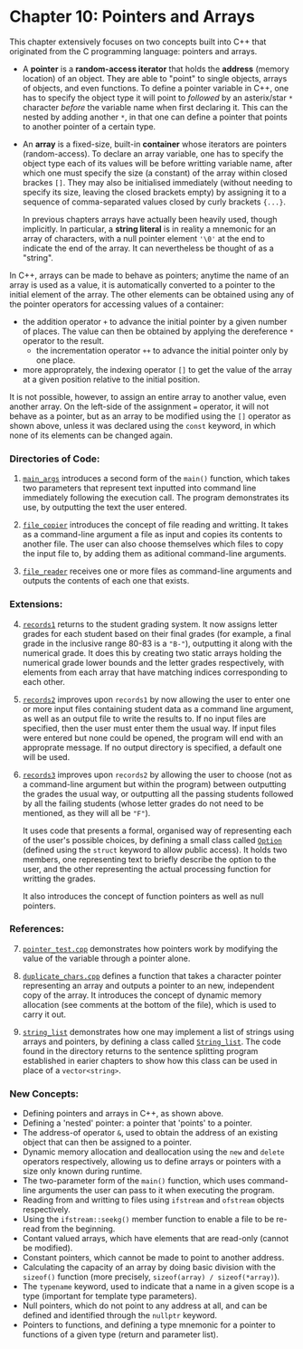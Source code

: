 # Chapter 10: Pointers and Arrays

This chapter extensively focuses on two concepts built into C++ that originated from the C programming language: pointers and arrays.

* A **pointer** is a **random-access iterator** that holds the **address** (memory location) of an object. They are able to "point" to single objects, arrays of objects, and even functions. To define a pointer variable in C++, one has to specify the object type it will point to _followed_ by an asterix/star `*` character _before_ the variable name when first declaring it. This can the nested by adding another `*`, in that one can define a pointer that points to another pointer of a certain type.

* An **array** is a fixed-size, built-in **container** whose iterators are pointers (random-access). To declare an array variable, one has to specify the object type each of its values will be before writting variable name, after which one must specify the size (a constant) of the array within closed brackes `[]`. They may also be initialised immediately (without needing to specify its size, leaving the closed brackets empty) by assigning it to a sequence of comma-separated values closed by curly brackets `{...}`.

    In previous chapters arrays have actually been heavily used, though implicitly. In particular, a **string literal** is in reality a mnemonic for an array of characters, with a null pointer element `'\0'` at the end to indicate the end of the array. It can nevertheless be thought of as a "string".

In C++, arrays can be made to behave as pointers; anytime the name of an array is used as a value, it is automatically converted to a pointer to the initial element of the array. The other elements can be obtained using any of the pointer operators for accessing values of a container:

* the addition operator `+` to advance the initial pointer by a given number of places. The value can then be obtained by applying the dereference `*` operator to the result.
    * the incrementation operator `++` to advance the initial pointer only by one place.
* more approprately, the indexing operator `[]` to get the value of the array at a given position relative to the initial position.

It is not possible, however, to assign an entire array to another value, even another array. On the left-side of the assignment `=` operator, it will not behave as a pointer, but as an array to be modified using the `[]` operator as shown above, unless it was declared using the `const` keyword, in which none of its elements can be changed again.

### Directories of Code:
1) [`main_args`](main_args) introduces a second form of the `main()` function, which takes two parameters that represent text inputted into command line immediately following the execution call. The program demonstrates its use, by outputting the text the user entered.

2) [`file_copier`](file_copier) introduces the concept of file reading and writting. It takes as a command-line argument a file as input and copies its contents to another file. The user can also choose themselves which files to copy the input file to, by adding them as aditional command-line arguments.

3) [`file_reader`](file_reader) receives one or more files as command-line arguments and outputs the contents of each one that exists.
### Extensions:
4) [`records1`](records1) returns to the student grading system. It now assigns letter grades for each student based on their final grades (for example, a final grade in the inclusive range 80-83 is a `"B-"`), outputting it along with the numerical grade. It does this by creating two static arrays holding the numerical grade lower bounds and the letter grades respectively, with elements from each array that have matching indices corresponding to each other.

5) [`records2`](records2) improves upon `records1` by now allowing the user to enter one or more input files containing student data as a command line argument, as well as an output file to write the results to. If no input files are specified, then the user must enter them the usual way. If input files were entered but none could be opened, the program will end with an approprate message. If no output directory is specified, a default one will be used.

6) [`records3`](records3) improves upon `records2` by allowing the user to choose (not as a command-line argument but within the program) between outputting the grades the usual way, or outputting all the passing students followed by all the failing students (whose letter grades do not need to be mentioned, as they will all be `"F"`). 

    It uses code that presents a formal, organised way of representing each of the user's possible choices, by defining a small class called [`Option`](records3/Option.h) (defined using the `struct` keyword to allow public access). It holds two members, one representing text to briefly describe the option to the user, and the other representing the actual processing function for writting the grades. 
    
    It also introduces the concept of function pointers as well as null pointers.
    
### References:
7) [`pointer_test.cpp`](pointer_test.cpp) demonstrates how pointers work by modifying the value of the variable through a pointer alone.

8) [`duplicate_chars.cpp`](duplicate_chars.cpp) defines a function that takes a character pointer representing an array and outputs a pointer to an new, independent copy of the array. It introduces the concept of dynamic memory allocation (see comments at the bottom of the file), which is used to carry it out.

9) [`string_list`](string_list) demonstrates how one may implement a list of strings using arrays and pointers, by defining a class called [`String_list`](string_list/String_list.h). The code found in the directory returns to the sentence splitting program established in earier chapters to show how this class can be used in place of a `vector<string>`.

### New Concepts:
* Defining pointers and arrays in C++, as shown above.
* Defining a 'nested' pointer: a pointer that 'points' to a pointer.
* The address-of operator `&`, used to obtain the address of an existing object that can then be assigned to a pointer.
* Dynamic memory allocation and deallocation using the `new` and `delete` operators respectively, allowing us to define arrays or pointers with a size only known during runtime.
* The two-parameter form of the `main()` function, which uses command-line arguments the user can pass to it when executing the program.
* Reading from and writting to files using `ifstream` and `ofstream` objects respectively.
* Using the `ifstream::seekg()` member function to enable a file to be re-read from the beginning.
* Contant valued arrays, which have elements that are read-only (cannot be modified).
* Constant pointers, which cannot be made to point to another address.
* Calculating the capacity of an array by doing basic division with the `sizeof()` function (more precisely, `sizeof(array) / sizeof(*array)`).
* The `typename` keyword, used to indicate that a name in a given scope is a type (important for template type parameters).
* Null pointers, which do not point to any address at all, and can be defined and identified through the `nullptr` keyword.
* Pointers to functions, and defining a type mnemonic for a pointer to functions of a given type (return and parameter list).
